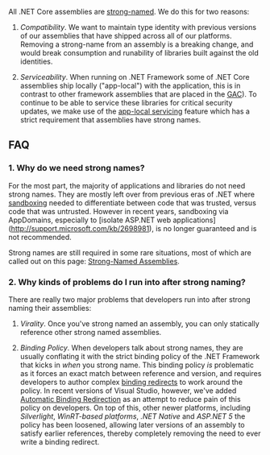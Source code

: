 All .NET Core assemblies are [strong-named](http://msdn.microsoft.com/en-us/library/wd40t7ad.aspx). We do this for two reasons:

1. _Compatibility_. We want to maintain type identity with previous versions of our assemblies that have shipped across all of our platforms. Removing a strong-name from an assembly is a breaking change, and would break consumption and runability of libraries built against the old identities.

2. _Serviceability_. When running on .NET Framework some of .NET Core assemblies ship locally ("app-local") with the application, this is in contrast to other framework assemblies that are placed in the [GAC](http://msdn.microsoft.com/en-us/library/yf1d93sz.aspx)). To continue to be able to service these libraries for critical security updates, we make use of the [app-local servicing](http://blogs.msdn.com/b/dotnet/archive/2014/01/22/net-4-5-1-supports-microsoft-security-updates-for-net-nuget-libraries.aspx) feature which has a strict requirement that assemblies have strong names.

##  FAQ

### 1. Why do we need strong names?
For the most part, the majority of applications and libraries do not need strong names. They are mostly left over from previous eras of .NET where [sandboxing](http://en.wikipedia.org/wiki/Sandbox_(computer_security)) needed to differentiate between code that was trusted, versus code that was untrusted. However in recent years, sandboxing via AppDomains, especially to [isolate ASP.NET web applications] (http://support.microsoft.com/kb/2698981), is no longer guaranteed and is not recommended. 

Strong names are still required in some rare situations, most of which are called out on this page: [Strong-Named Assemblies](http://msdn.microsoft.com/en-us/library/wd40t7ad.aspx).

### 2. Why kinds of problems do I run into after strong naming?
There are really two major problems that developers run into after strong naming their assemblies:

1. _Virality_. Once you've strong named an assembly, you can only statically reference other strong named assemblies. 

2. _Binding Policy_. When developers talk about strong names, they are usually conflating it with the strict binding policy of the .NET Framework that kicks in _when_ you strong name. This binding policy _is_ problematic as it forces an exact match between reference and version, and requires developers to author complex [binding redirects](http://msdn.microsoft.com/en-us/library/eftw1fys.aspx) to work around the policy. In recent versions of Visual Studio, however, we've added [Automatic Binding Redirection](http://msdn.microsoft.com/en-us/library/2fc472t2.aspx) as an attempt to reduce pain of this policy on developers. On top of this, other newer platforms, including _Silverlight_, _WinRT-based platforms_, _.NET Native_ and _ASP.NET 5_ the policy has been loosened, allowing later versions of an assembly to satisfy earlier references, thereby completely removing the need to ever write a binding redirect.